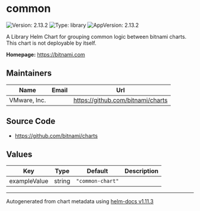 # common

![Version: 2.13.2](https://img.shields.io/badge/Version-2.13.2-informational?style=flat-square) ![Type: library](https://img.shields.io/badge/Type-library-informational?style=flat-square) ![AppVersion: 2.13.2](https://img.shields.io/badge/AppVersion-2.13.2-informational?style=flat-square)

A Library Helm Chart for grouping common logic between bitnami charts. This chart is not deployable by itself.

**Homepage:** <https://bitnami.com>

## Maintainers

| Name | Email | Url |
| ---- | ------ | --- |
| VMware, Inc. |  | <https://github.com/bitnami/charts> |

## Source Code

* <https://github.com/bitnami/charts>

## Values

| Key | Type | Default | Description |
|-----|------|---------|-------------|
| exampleValue | string | `"common-chart"` |  |

----------------------------------------------
Autogenerated from chart metadata using [helm-docs v1.11.3](https://github.com/norwoodj/helm-docs/releases/v1.11.3)
